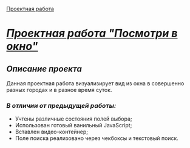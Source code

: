 [Проектная работа](git@github.com:VlStolyarov/posmotri_v_okno.git)

#  <u>***Проектная работа "Посмотри в окно"***</u>

## *Описание проекта*

Данная проектная работа визуализирует вид из окна в совершенно разных городах и в разное время суток.
### *В отличии от предыдущей работы:*
 * Учтены различные состояния полей выбора;
 * Использован готовый ванильный JavaScript;
 * Вставлен видео-контейнер;
 * Поле поиска реализовано через чекбоксы и текстовый поиск.
